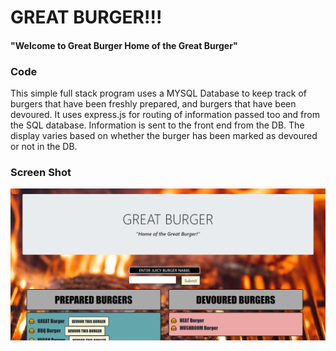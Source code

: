 # GREAT BURGER!!!
#### "Welcome to Great Burger Home of the Great Burger"

### Code

This simple full stack program uses a MYSQL Database to keep track of burgers that have been freshly prepared, and burgers that have been devoured. It uses express.js for routing of information passed too and from the SQL database. Information is sent to the front end from the DB. The display varies based on whether the burger has been marked as devoured or not in the DB.

### Screen Shot

![](/screenshot/ss.png)